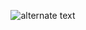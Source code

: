 <p align="center">
    <img src="https://github-readme-streak-stats.herokuapp.com/?user=mtw-programmer&theme=transparent" alt="alternate text">
 </p>
